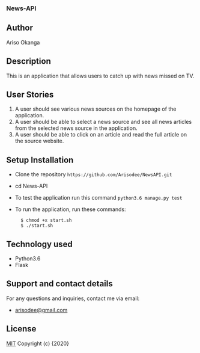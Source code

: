 ### News-API

## Author

Ariso Okanga

## Description

This is an application that allows users to catch up with news missed on TV.


## User Stories

1. A user should see various news sources on the homepage of the application.
2. A user should be able to select a news source and see all news articles from the selected news source in the application.
4. A user should be able to click on an article and read the full article on the source website.

## Setup Installation
* Clone the repository
 ```https://github.com/Arisodee/NewsAPI.git```

* cd News-API

* To test the application run this command
 ```python3.6 manage.py test```

* To run the application, run these commands:

        $ chmod +x start.sh
        $ ./start.sh

## Technology used

* Python3.6
* Flask

## Support and contact details
For any questions and inquiries, contact me via email:
* arisodee@gmail.com

## License
[MIT](https://choosealicense.com/licenses/mit/)
Copyright (c) {2020} 